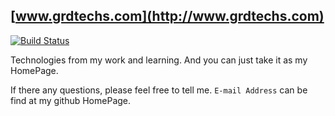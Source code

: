 ## [www.grdtechs.com](http://www.grdtechs.com)

[![Build Status](https://travis-ci.org/researchlab/researchlab.github.io.svg?branch=blog)](https://travis-ci.org/researchlab/researchlab.github.io)

Technologies from my work and learning. And you can just take it as my HomePage.

If there any questions, please feel free to tell me. `E-mail Address` can be find at my github HomePage.

